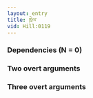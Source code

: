 ```yaml
---
layout: entry
title: ཁྲེལ་
vid: Hill:0119
---
```

### Dependencies (N = 0)


### Two overt arguments


### Three overt arguments
